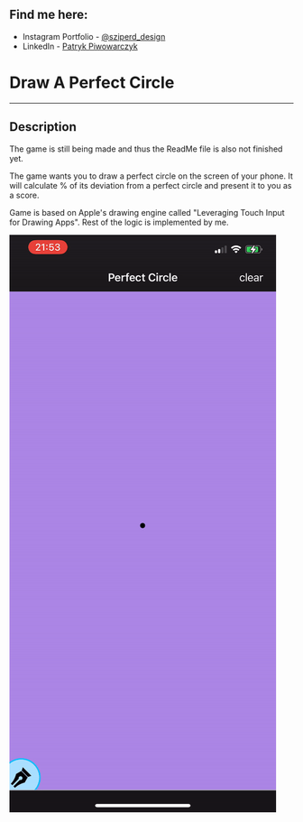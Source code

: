 ## Find me here:

- Instagram Portfolio - [@sziperd_design](https://www.instagram.com/sziperd_design/)
- LinkedIn - [Patryk Piwowarczyk](https://www.linkedin.com/in/patryk-piwowarczyk-45b427199/)
# Draw A Perfect Circle
---
## Description

The game is still being made and thus the ReadMe file is also not finished yet.

The game wants you to draw a perfect circle on the screen of your phone. It will calculate % of its deviation from a perfect circle and present it to you as a score.



Game is based on Apple's drawing engine called "Leveraging Touch Input for Drawing Apps". Rest of the logic is implemented by me.

![Game](https://github.com/Sziperd/PerfectCircle/blob/main/ezgif-2-669b23097b.gif?raw=true)
